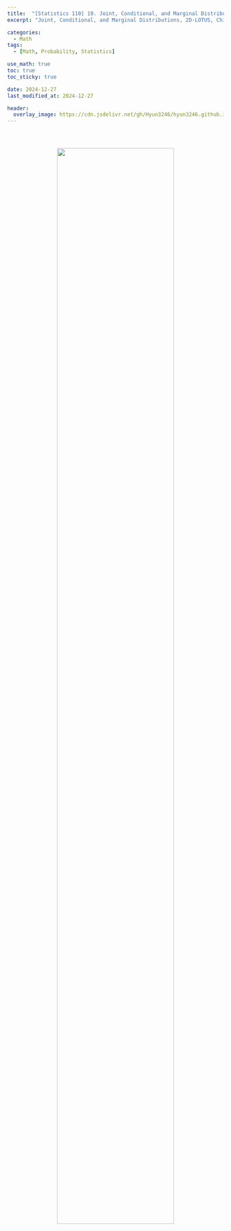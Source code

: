 ```yaml
---
title:  "[Statistics 110] 19. Joint, Conditional, and Marginal Distributions"
excerpt: "Joint, Conditional, and Marginal Distributions, 2D-LOTUS, Chicken Egg Problem"

categories:
  - Math
tags:
  - [Math, Probability, Statistics]

use_math: true
toc: true
toc_sticky: true

date: 2024-12-27
last_modified_at: 2024-12-27

header:
  overlay_image: https://cdn.jsdelivr.net/gh/Hyun3246/hyun3246.github.io@master/image/overlay image/Statistics 110.png
---
```


<br/>
<figure style="display:block; text-align:center;">
  <img src="https://cdn.jsdelivr.net/gh/Hyun3246/Code-Warehouse@master/Statistics 110/Lec 19.png"
       style="width: 80%; height: auto; margin:10px">
</figure>
<br/>